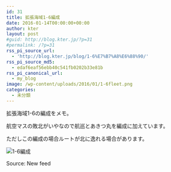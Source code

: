 ```yaml
---
id: 31
title: 拡張海域1-6編成
date: 2016-01-14T00:00:00+00:00
author: kter
layout: post
#guid: http://blog.kter.jp/?p=31
#permalink: /?p=31
rss_pi_source_url:
  - 'http://blog.kter.jp/blog/1-6%E7%B7%A8%E6%88%90/'
rss_pi_source_md5:
  - edaf6eaf56ebb40c541fb0202b33e81b
rss_pi_canonical_url:
  - my_blog
image: /wp-content/uploads/2016/01/1-6fleet.png
categories:
  - 未分類
---
```

拡張海域1-6の編成をメモ。
  
航空マスの敗北がいやなので航巡とあきつ丸を編成に加えています。
  
ただしこの編成の場合ルートが北に逸れる場合があります。

![1-6編成](http://img.kter.jp/2016/0114/1-6fleet.png)

Source: New feed